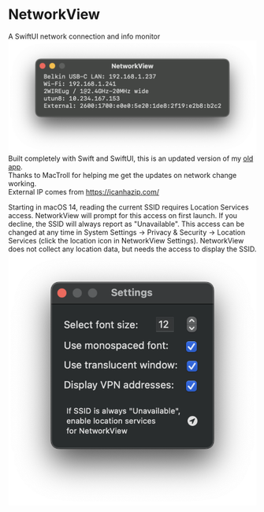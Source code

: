 # NetworkView
A SwiftUI network connection and info monitor  
![Translucent Dark NetworkView window](./images/Translucent-Dark.png?raw=true? "NetworkView Window")   
Built completely with Swift and SwiftUI, this is an updated version of my [old app](https://github.com/ehemmete/NetworkInfoGUI).  
Thanks to MacTroll for helping me get the updates on network change working.  
External IP comes from https://icanhazip.com/  
  
Starting in macOS 14, reading the current SSID requires Location Services access.  NetworkView will prompt for this access on first launch.  If you decline, the SSID will always report as "Unavailable".  This access can be changed at any time in System Settings -> Privacy & Security -> Location Services (click the location icon in NetworkView Settings).  NetworkView does not collect any location data, but needs the access to display the SSID.  
![Settings window](./images/Settings.png?raw=true?)
